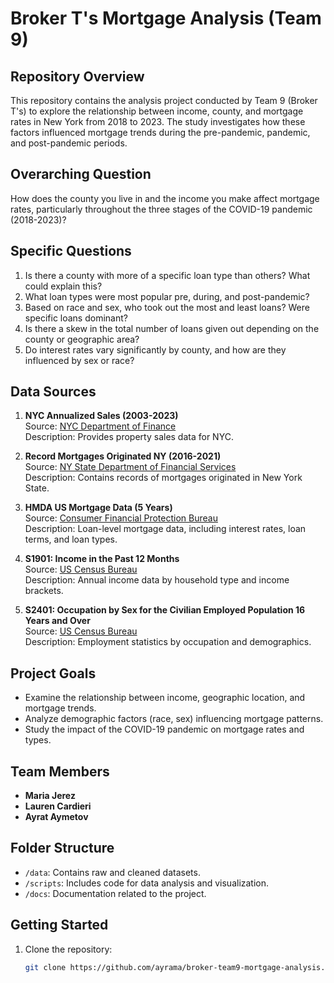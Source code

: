 # Broker T's Mortgage Analysis (Team 9)

## Repository Overview
This repository contains the analysis project conducted by Team 9 (Broker T's) to explore the relationship between income, county, and mortgage rates in New York from 2018 to 2023. The study investigates how these factors influenced mortgage trends during the pre-pandemic, pandemic, and post-pandemic periods.

## Overarching Question
How does the county you live in and the income you make affect mortgage rates, particularly throughout the three stages of the COVID-19 pandemic (2018-2023)?

## Specific Questions
1. Is there a county with more of a specific loan type than others? What could explain this?
2. What loan types were most popular pre, during, and post-pandemic?
3. Based on race and sex, who took out the most and least loans? Were specific loans dominant?
4. Is there a skew in the total number of loans given out depending on the county or geographic area?
5. Do interest rates vary significantly by county, and how are they influenced by sex or race?

## Data Sources
1. **NYC Annualized Sales (2003-2023)**  
   Source: [NYC Department of Finance](https://www.nyc.gov/site/finance/property/property-annualized-sales-update.page#)  
   Description: Provides property sales data for NYC.

2. **Record Mortgages Originated NY (2016-2021)**  
   Source: [NY State Department of Financial Services](https://www.dfs.ny.gov/apps_and_licensing/mortgage_companies/rrpm_originated_nys)  
   Description: Contains records of mortgages originated in New York State.

3. **HMDA US Mortgage Data (5 Years)**  
   Source: [Consumer Financial Protection Bureau](https://www.consumerfinance.gov/data-research/hmda/)  
   Description: Loan-level mortgage data, including interest rates, loan terms, and loan types.

4. **S1901: Income in the Past 12 Months**  
   Source: [US Census Bureau](https://data.census.gov/profile/New_York?g=040XX00US36)  
   Description: Annual income data by household type and income brackets.

5. **S2401: Occupation by Sex for the Civilian Employed Population 16 Years and Over**  
   Source: [US Census Bureau](https://data.census.gov/profile/New_York?g=040XX00US36)  
   Description: Employment statistics by occupation and demographics.

## Project Goals
- Examine the relationship between income, geographic location, and mortgage trends.
- Analyze demographic factors (race, sex) influencing mortgage patterns.
- Study the impact of the COVID-19 pandemic on mortgage rates and types.

## Team Members
- **Maria Jerez**
- **Lauren Cardieri**
- **Ayrat Aymetov**

## Folder Structure
- `/data`: Contains raw and cleaned datasets.
- `/scripts`: Includes code for data analysis and visualization.
- `/docs`: Documentation related to the project.

## Getting Started
1. Clone the repository:
   ```bash
   git clone https://github.com/ayrama/broker-team9-mortgage-analysis.git
